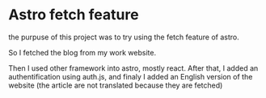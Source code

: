 # Astro fetch feature

the purpuse of this project was to try using the fetch feature of astro.


So I fetched the blog from my work website.


Then I used other framework into astro, mostly react.
After that, I added an authentification using auth.js, and finaly I added an English version of the website (the article are not translated because they are fetched)
